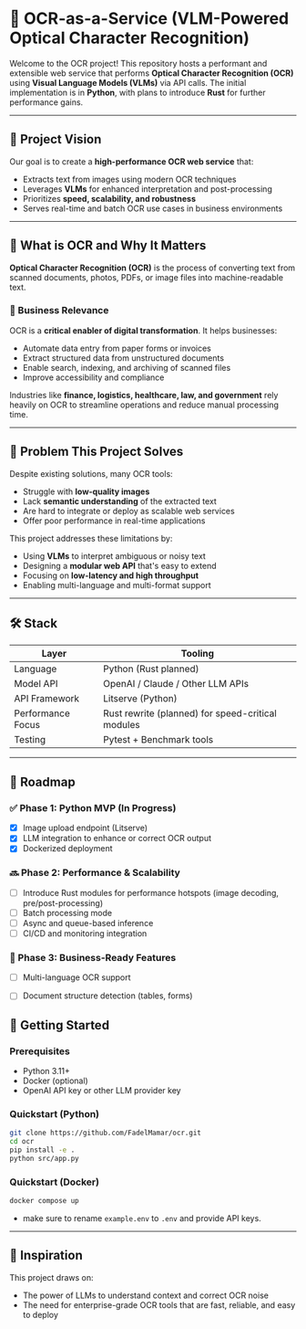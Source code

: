 # 🧠 OCR-as-a-Service (VLM-Powered Optical Character Recognition)

Welcome to the OCR project! This repository hosts a performant and extensible web service that performs **Optical Character Recognition (OCR)** using **Visual Language Models (VLMs)** via API calls. The initial implementation is in **Python**, with plans to introduce **Rust** for further performance gains.


---

## 🚀 Project Vision

Our goal is to create a **high-performance OCR web service** that:

* Extracts text from images using modern OCR techniques
* Leverages **VLMs** for enhanced interpretation and post-processing
* Prioritizes **speed, scalability, and robustness**
* Serves real-time and batch OCR use cases in business environments

---

## 🧾 What is OCR and Why It Matters

**Optical Character Recognition (OCR)** is the process of converting text from scanned documents, photos, PDFs, or image files into machine-readable text.

### 💼 Business Relevance

OCR is a **critical enabler of digital transformation**. It helps businesses:

* Automate data entry from paper forms or invoices
* Extract structured data from unstructured documents
* Enable search, indexing, and archiving of scanned files
* Improve accessibility and compliance

Industries like **finance, logistics, healthcare, law, and government** rely heavily on OCR to streamline operations and reduce manual processing time.

---

## 🧩 Problem This Project Solves

Despite existing solutions, many OCR tools:

* Struggle with **low-quality images**
* Lack **semantic understanding** of the extracted text
* Are hard to integrate or deploy as scalable web services
* Offer poor performance in real-time applications

This project addresses these limitations by:

* Using **VLMs** to interpret ambiguous or noisy text
* Designing a **modular web API** that's easy to extend
* Focusing on **low-latency and high throughput**
* Enabling multi-language and multi-format support

---

## 🛠️ Stack

| Layer             | Tooling                                            |
| ----------------- | -------------------------------------------------- |
| Language          | Python (Rust planned)                              |
| Model API         | OpenAI / Claude / Other LLM APIs                   |
| API Framework     | Litserve (Python)                                  |
| Performance Focus | Rust rewrite (planned) for speed-critical modules  |
| Testing           | Pytest + Benchmark tools                           |

---

## 🧭 Roadmap

### ✅ Phase 1: Python MVP (In Progress)

* [x] Image upload endpoint (Litserve)
* [x] LLM integration to enhance or correct OCR output
* [x] Dockerized deployment

### 🔜 Phase 2: Performance & Scalability

* [ ] Introduce Rust modules for performance hotspots (image decoding, pre/post-processing)
* [ ] Batch processing mode
* [ ] Async and queue-based inference
* [ ] CI/CD and monitoring integration

### 🔮 Phase 3: Business-Ready Features

* [ ] Multi-language OCR support
* [ ] Document structure detection (tables, forms)


## 📌 Getting Started

### Prerequisites

* Python 3.11+
* Docker (optional)
* OpenAI API key or other LLM provider key

### Quickstart (Python)

```bash
git clone https://github.com/FadelMamar/ocr.git
cd ocr
pip install -e .
python src/app.py
```

### Quickstart (Docker)

```bash
docker compose up
```
- make sure to rename ``example.env`` to ``.env`` and provide API keys.

---


## 🧠 Inspiration

This project draws on:

* The power of LLMs to understand context and correct OCR noise
* The need for enterprise-grade OCR tools that are fast, reliable, and easy to deploy


